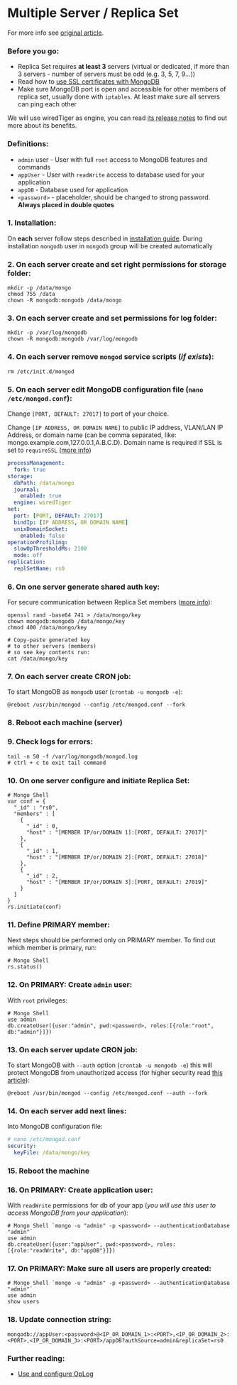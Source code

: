 Multiple Server / Replica Set
======

For more info see [original article](https://veliovgroup.com/article/2qsjtNf8NSB9XxZDh/mongodb-replica-set-with-oplog).

### Before you go:
 - Replica Set requires __at least 3__ servers (virtual or dedicated, if more than 3 servers - number of servers must be odd (e.g. 3, 5, 7, 9...))
 - Read how to [use SSL certificates with MongoDB](https://github.com/veliovgroup/ostrio/blob/master/tutorials/mongodb/use-ssl-http-encryption.md)
 - Make sure MongoDB port is open and accessible for other members of replica set, usually done with `iptables`. At least make sure all servers can ping each other

We will use wiredTiger as engine, you can read [its release notes](https://www.mongodb.com/blog/post/whats-new-mongodb-30-part-3-performance-efficiency-gains-new-storage-architecture) to find out more about its benefits.

### Definitions:
 - `admin` user - User with full `root` access to MongoDB features and commands
 - `appUser` - User with `readWrite` access to database used for your application
 - `appDB` - Database used for application
 - `<password>` - placeholder, should be changed to strong password. __Always placed in double quotes__

### 1. Installation:
On __each__ server follow steps described in [installation guide](https://docs.mongodb.com/manual/tutorial/install-mongodb-on-debian). During installation `mongodb` user in `mongodb` group will be created automatically

### 2. On __each__ server create and set right permissions for storage folder:
```shell
mkdir -p /data/mongo
chmod 755 /data
chown -R mongodb:mongodb /data/mongo
```

### 3. On __each__ server create and set permissions for log folder:
```shell
mkdir -p /var/log/mongodb
chown -R mongodb:mongodb /var/log/mongodb
```

### 4. On __each__ server remove `mongod` service scripts (*if exists*):
```shell
rm /etc/init.d/mongod
```

### 5. On __each__ server edit MongoDB configuration file (`nano /etc/mongod.conf`):
Change `[PORT, DEFAULT: 27017]` to port of your choice.

Change `[IP ADDRESS, OR DOMAIN NAME]` to public IP address, VLAN/LAN IP Address, or domain name (can be comma separated, like: mongo.example.com,127.0.0.1,A.B.C.D). Domain name is required if SSL is set to `requireSSL` ([more info](https://github.com/veliovgroup/ostrio/blob/master/tutorials/mongodb/use-ssl-http-encryption.md))
```yaml
processManagement:
  fork: true
storage:
  dbPath: /data/mongo
  journal:
    enabled: true
  engine: wiredTiger
net:
  port: [PORT, DEFAULT: 27017]
  bindIp: [IP ADDRESS, OR DOMAIN NAME]
  unixDomainSocket:
    enabled: false
operationProfiling:
  slowOpThresholdMs: 2100
  mode: off
replication:
  replSetName: rs0
```

### 6. On __one__ server generate shared auth key:
For secure communication between Replica Set members ([more info](https://docs.mongodb.com/v3.2/tutorial/enforce-keyfile-access-control-in-existing-replica-set/)):
```shell
openssl rand -base64 741 > /data/mongo/key
chown mongodb:mongodb /data/mongo/key
chmod 400 /data/mongo/key

# Copy-paste generated key
# to other servers (members)
# so see key contents run:
cat /data/mongo/key
```

### 7. On __each__ server create CRON job:
To start MongoDB as `mongodb` user (`crontab -u mongodb -e`):
```cron
@reboot /usr/bin/mongod --config /etc/mongod.conf --fork
```

### 8. Reboot each machine (server)

### 9. Check logs for errors:
```shell
tail -n 50 -f /var/log/mongodb/mongod.log
# ctrl + c to exit tail command
```

### 10. On __one__ server configure and initiate Replica Set:
```shell
# Mongo Shell
var conf = {
  "_id" : "rs0",
  "members" : [
    {
      "_id" : 0,
      "host" : "[MEMBER IP/or/DOMAIN 1]:[PORT, DEFAULT: 27017]"
    },
    {
      "_id" : 1,
      "host" : "[MEMBER IP/or/DOMAIN 2]:[PORT, DEFAULT: 27018]"
    },
    {
      "_id" : 2,
      "host" : "[MEMBER IP/or/DOMAIN 3]:[PORT, DEFAULT: 27019]"
    }
  ]
}
rs.initiate(conf)
```

### 11. Define PRIMARY member:
Next steps should be performed only on PRIMARY member. To find out which member is primary, run:
```shell
# Mongo Shell
rs.status()
```

### 12. On PRIMARY: Create `admin` user:
With `root` privileges:
```shell
# Mongo Shell
use admin
db.createUser({user:"admin", pwd:<password>, roles:[{role:"root", db:"admin"}]})
```

### 13. On __each__ server update CRON job:
To start MongoDB with `--auth` option (`crontab -u mongodb -e`) this will protect MongoDB from unauthorized access (for higher security read [this article](https://docs.mongodb.com/manual/administration/security-checklist/)):
```cron
@reboot /usr/bin/mongod --config /etc/mongod.conf --auth --fork
```

### 14. On __each__ server add next lines:
Into MongoDB configuration file: 
```yaml
# nano /etc/mongod.conf
security:
  keyFile: /data/mongo/key
```

### 15. Reboot the machine

### 16. On PRIMARY: Create application user:
With `readWrite` permissions for db of your app (*you will use this user to access MongoDB from your application*):
```shell
# Mongo Shell `mongo -u "admin" -p <password> --authenticationDatabase "admin"`
use admin
db.createUser({user:"appUser", pwd:<password>, roles:[{role:"readWrite", db:"appDB"}]})
```

### 17. On PRIMARY: Make sure all users are properly created:
```shell
# Mongo Shell `mongo -u "admin" -p <password> --authenticationDatabase "admin"`
use admin
show users
```

### 18. Update connection string:
```plain
mongodb://appUser:<password>@<IP_OR_DOMAIN_1>:<PORT>,<IP_OR_DOMAIN_2>:<PORT>,<IP_OR_DOMAIN_3>:<PORT>/appDB?authSource=admin&replicaSet=rs0
```

### Further reading:
 - [Use and configure OpLog](https://github.com/veliovgroup/ostrio/blob/master/tutorials/mongodb/enable-oplog.md)